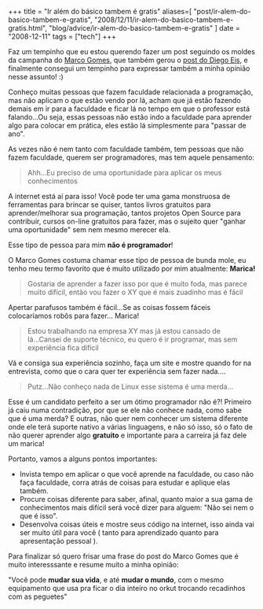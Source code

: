 +++
title = "Ir além do básico tambem é gratis"
aliases=[
  "post/ir-alem-do-basico-tambem-e-gratis",
  "2008/12/11/ir-alem-do-basico-tambem-e-gratis.html",
  "blog/advice/ir-alem-do-basico-tambem-e-gratis"
]
date = "2008-12-11"
tags = ["tech"]
+++

Faz um tempinho que eu estou querendo fazer um post seguindo os moldes
da campanha do [Marco Gomes](http://marcogomes.com/blog/2008/campanha-programar-e-gratis "Programar é Grátis"),
que também gerou o
[post do Diego Eis](http://www.tableless.com.br/implementar-xhtmlcss-e-gratis "Implementar XHTML / CSS é grátis"),
e finalmente consegui um tempinho para expressar também a minha opinião nesse assunto! :)

Conheço muitas pessoas que fazem faculdade relacionada a programação,
mas não aplicam o que estão vendo por lá, acham que já estão fazendo
demais em ir para a faculdade e ficar lá no tempo em que o professor
está falando...Ou seja, essas pessoas não estão indo a faculdade para
aprender algo para colocar em prática, eles estão lá simplesmente para
"passar de ano".

As vezes não é nem tanto com faculdade também, tem pessoas que não
fazem faculdade, querem ser programadores, mas tem aquele pensamento:

> Ahh...Eu preciso de uma oportunidade para aplicar os meus conhecimentos

A internet está aí para isso! Você pode ter uma gama monstruosa de
ferramentas para brincar se quiser, tantos livros gratuitos para
aprender/melhorar sua programação, tantos projetos Open Source para
contribuir, cursos on-line gratuitos para fazer, mas o sujeito quer
"ganhar uma oportunidade" sem nem mesmo merecer ela.

Esse tipo de pessoa para mim **não é programador**!

O Marco Gomes costuma chamar esse tipo de pessoa de bunda mole, eu
tenho meu termo favorito que é muito utilizado por mim atualmente:
**Marica!**

> Gostaria de aprender a fazer isso por que é muito foda, mas parece muito difícil, então vou fazer o XY que é mais zuadinho mas é fácil

Apertar parafusos também é fácil...Se as coisas fossem fáceis colocaríamos robôs para fazer... Marica!

> Estou trabalhando na empresa XY mas já estou cansado de lá...Cansei de suporte técnico, eu quero é ir programar, mas sem experiência fica difícil

Vá e consiga sua experiência sozinho, faça um site e mostre quando for
na entrevista, como que o cara quer ter experiência sem fazer
nada....

> Putz...Não conheço nada de Linux esse sistema é uma merda...

Esse é um candidato perfeito a ser um ótimo programador não é?!
Primeiro já caiu numa contradição, por que se ele não conhece nada,
como sabe que é uma merda? E outras, não quer nem conhecer um sistema
diferente onde ele terá suporte nativo a várias linguagens, e não só
isso, só o fato de não querer aprender algo **gratuito** e importante
para a carreira já faz dele um marica!

Portanto, vamos a alguns pontos importantes:

* Invista tempo em aplicar o que você aprende na faculdade, ou caso não faça faculdade, corra atrás de coisas para estudar e aplique elas também.
* Procure coisas diferente para saber, afinal, quanto maior a sua gama de conhecimentos mais difícil será você dizer para alguem: "Não sei nem o que é isso".
* Desenvolva coisas úteis e mostre seus código na internet, isso ainda vai ser muito útil para você ( tanto para aprendizado quanto para apresentação pessoal ).

Para finalizar só quero frisar uma frase do post do Marco Gomes que é
muito interesssante e resume muito a minha opinião:

"Você pode **mudar sua vida**, e até **mudar o mundo**, com o mesmo
equipamento que usa pra ficar o dia inteiro no orkut trocando
recadinhos com as peguetes"



